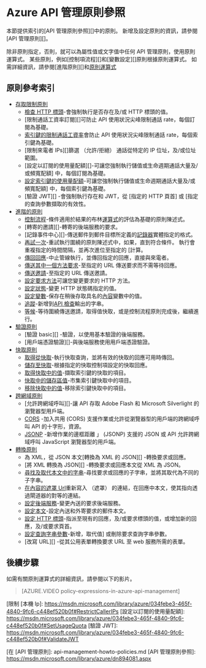 <properties 
    pageTitle="Azure API 管理原則參照" 
    description="進一步瞭解可用來設定 API 管理原則。" 
    services="api-management" 
    documentationCenter="" 
    authors="vladvino" 
    manager="erikre" 
    editor=""/>

<tags 
    ms.service="api-management" 
    ms.workload="mobile" 
    ms.tgt_pltfrm="na" 
    ms.devlang="na" 
    ms.topic="article" 
    ms.date="10/25/2016" 
    ms.author="apimpm"/>

# <a name="azure-api-management-policy-reference"></a>Azure API 管理原則參照

本節提供索引的[API 管理原則參照][]中的原則。 新增及設定原則的資訊，請參閱[API 管理原則][]。

除非原則指定，否則，就可以為屬性值或文字值中任何 API 管理原則，使用原則運算式。 某些原則，例如[控制項流程][]和[變數設定][]原則根據原則運算式。 如需詳細資訊，請參閱[進階原則][]和[原則運算式][]

## <a name="policy-reference-index"></a>原則參考索引

-   [存取限制原則][]
    -   [檢查 HTTP 標頭][]-會強制執行是否存在及/或 HTTP 標頭的值。
    -   [限制通話工資率訂閱][]可防止 API 使用狀況尖峰限制通話 rate，每個訂閱為基礎。
    -   [索引鍵的限制通話工資率](https://msdn.microsoft.com/library/azure/dn894078.aspx#LimitCallRateByKey)會防止 API 使用狀況尖峰限制通話 rate，每個索引鍵為基礎。
    -   [限制來電者 IPs][]篩選 （允許/拒絕） 通話從特定的 IP 位址，及/或位址範圍。
    -   [設定以訂閱的使用量配額][]-可讓您強制執行儲值或生命週期通話大量及/或頻寬配額] 中，每個訂閱為基礎。
    -   [設定索引鍵的使用量配額](https://msdn.microsoft.com/library/azure/dn894078.aspx#SetUsageQuotaByKey)-可讓您強制執行儲值或生命週期通話大量及/或頻寬配額] 中，每個索引鍵為基礎。
    -   [驗證 JWT][] -會強制執行存在和 JWT，從 [指定的 HTTP 頁首] 或 [指定的查詢參數擷取的有效性。
-   [進階的原則][]
    -   [控制流程][]-條件適用於結果的布林[運算式][]的評估為基礎的原則陳述式。
    -   [轉寄的邀請][]-轉寄的後端服務的要求。
    -   [記錄事件中心][]-傳送郵件到郵件目標所定義的[記錄器](https://msdn.microsoft.com/library/azure/mt592020.aspx#Logger)實體指定的格式。
    -   [再試一次](https://msdn.microsoft.com/en-us/library/dn894085.aspx#Retry)-重試執行圍繞的原則陳述式中，如果，直到符合條件。 執行會重複指定的時間間隔，並再次進位至指定的 [計算。
    -   [傳回回應](https://msdn.microsoft.com/library/azure/dn894085.aspx#ReturnResponse)-中止管線執行，並傳回指定的回應，直接與來電者。
    -   [傳送其中一個方法要求](https://msdn.microsoft.com/library/azure/dn894085.aspx#SendOneWayRequest)-至指定的 URL 傳送要求而不需等待回應。
    -   [傳送邀請](https://msdn.microsoft.com/library/azure/dn894085.aspx#SendRequest)-至指定的 URL 傳送邀請。
    -   [設定要求方法](https://msdn.microsoft.com/library/azure/dn894085.aspx#SetRequestMethod)可讓您變更要求的 HTTP 方法。
    -   [設定狀態](https://msdn.microsoft.com/library/azure/dn894085.aspx#SetStatus)-變更 HTTP 狀態碼指定的值。
    -   [設定變數][]-保存在稍後存取具名的[內容][]變數中的值。
    -   [追蹤](https://msdn.microsoft.com/en-us/library/dn894085.aspx#Trace)-新增到[API 檢查](../api-management/api-management-howto-api-inspector.md)輸出的字串。
    -   [等候](https://msdn.microsoft.com/library/azure/dn894085.aspx#Wait)-等待圍繞傳送邀請，取得值快取，或是控制流程原則完成後，繼續進行。
-   [驗證原則][]
    -   [驗證 basic][] -驗證，以使用基本驗證的後端服務。
    -   [用戶端憑證驗證][]-與後端服務使用用戶端憑證驗證。
-   [快取原則][] 
    -   [取得從快取][]-執行快取查詢，並將有效的快取的回應可用時傳回。
    -   [儲存至快取][]-根據指定的快取控制項設定的快取回應。
    -   [取得快取中的值](https://msdn.microsoft.com/library/azure/dn894086.aspx#GetFromCacheByKey)-擷取索引鍵的快取的項目。
    -   [快取中的儲存區值](https://msdn.microsoft.com/library/azure/dn894086.aspx#StoreToCacheByKey)-市集索引鍵快取中的項目。
    -   [移除快取中的值](https://msdn.microsoft.com/en-us/library/dn894086.aspx#RemoveCacheByKey)-移除索引鍵快取中的項目。
-   [跨網域原則][] 
    -   [允許跨網域呼叫][]-讓 API 存取 Adobe Flash 和 Microsoft Silverlight 的瀏覽器型用戶端。
    -   [CORS][] -加入共用 (CORS) 支援作業或允許從瀏覽器型的用戶端的跨網域呼叫 API 的十字形，資源。
    -   [JSONP][] -新增作業的邊框距離 」 (JSONP) 支援的 JSON 或 API 允許跨網域呼叫 JavaScript 瀏覽器型的用戶端。
-   [轉換原則][] 
    -   為 XML，從 JSON 本文[轉換為 XML 的 JSON][] -轉換要求或回應。
    -   [將 XML 轉換為 JSON][] -轉換要求或回應本文從 XML 為 JSON。
    -   [尋找及取代本文中的字串][]-尋找要求或回應的子字串，並將其取代為不同的子字串。
    -   [在內容的遮罩 Url][]重新寫入 （遮罩） 的連結，在回應中本文，使其指向透過閘道器的對等的連結。
    -   [設定後端服務][]-變更內送的要求後端服務。
    -   [設定本文][]-設定內送和外寄要求的郵件本文。
    -   [設定 HTTP 標頭][]-指派至現有的回應，及/或要求標頭的值，或增加新的回應，及/或要求頁首。
    -   [設定查詢字串參數][]-新增，取代值] 或刪除要求查詢字串參數。
    -   [改寫 URL][] -從其公用表單轉換要求 URL 至 web 服務所需的表單。

## <a name="next-steps"></a>後續步驟

如需有關原則運算式的詳細資訊，請參閱以下的影片。

> [AZURE.VIDEO policy-expressions-in-azure-api-management]

[存取限制原則]: https://msdn.microsoft.com/library/azure/dn894078.aspx
[檢查 HTTP 標頭]: https://msdn.microsoft.com/library/azure/034febe3-465f-4840-9fc6-c448ef520b0f#CheckHTTPHeader
[訂閱限制通話工資率]: https://msdn.microsoft.com/library/azure/034febe3-465f-4840-9fc6-c448ef520b0f#LimitCallRate
[限制 [本機 Ip]: https://msdn.microsoft.com/library/azure/034febe3-465f-4840-9fc6-c448ef520b0f#RestrictCallerIPs
[設定以訂閱的使用量配額]: https://msdn.microsoft.com/library/azure/034febe3-465f-4840-9fc6-c448ef520b0f#SetUsageQuota
[驗證 JWT]: https://msdn.microsoft.com/library/azure/034febe3-465f-4840-9fc6-c448ef520b0f#ValidateJWT

[進階的原則]: https://msdn.microsoft.com/library/azure/dn894085.aspx
[控制流程]: https://msdn.microsoft.com/library/azure/dn894085.aspx#choose
[設定變數]: https://msdn.microsoft.com/library/azure/dn894085.aspx#set_variable
[運算式]: https://msdn.microsoft.com/library/azure/dn910913.aspx
[內容]: https://msdn.microsoft.com/library/azure/ea160028-fc04-4782-aa26-4b8329df3448#ContextVariables
[轉寄邀請]: https://msdn.microsoft.com/library/azure/dn894085.aspx#ForwardRequest
[事件中樞的記錄檔]: https://msdn.microsoft.com/library/azure/dn894085.aspx#log-to-eventhub

[驗證原則]: https://msdn.microsoft.com/library/azure/dn894079.aspx
[基本驗證方法]: https://msdn.microsoft.com/library/azure/061702a7-3a78-472b-a54a-f3b1e332490d#Basic
[用戶端憑證驗證方法]: https://msdn.microsoft.com/library/azure/061702a7-3a78-472b-a54a-f3b1e332490d#ClientCertificate
[快取原則]: https://msdn.microsoft.com/library/azure/dn894086.aspx
[取得從快取]: https://msdn.microsoft.com/library/azure/8147199c-24d8-439f-b2a9-da28a70a890c#GetFromCache
[儲存至快取]: https://msdn.microsoft.com/library/azure/8147199c-24d8-439f-b2a9-da28a70a890c#StoreToCache

[跨網域原則]: https://msdn.microsoft.com/library/azure/dn894084.aspx
[允許跨網域電話]: https://msdn.microsoft.com/library/azure/7689d277-8abe-472a-a78c-e6d4bd43455d#AllowCrossDomainCalls
[CORS]: https://msdn.microsoft.com/library/azure/7689d277-8abe-472a-a78c-e6d4bd43455d#CORS
[JSONP]: https://msdn.microsoft.com/library/azure/7689d277-8abe-472a-a78c-e6d4bd43455d#JSONP

[轉換原則]: https://msdn.microsoft.com/library/azure/dn894083.aspx
[將 JSON 轉換為 XML]: https://msdn.microsoft.com/library/azure/7406a8ce-5f9c-4fae-9b0f-e574befb2ee9#ConvertJSONtoXML
[將 XML 轉換成 JSON]: https://msdn.microsoft.com/library/azure/7406a8ce-5f9c-4fae-9b0f-e574befb2ee9#ConvertXMLtoJSON
[尋找及取代本文中的字串]: https://msdn.microsoft.com/library/azure/7406a8ce-5f9c-4fae-9b0f-e574befb2ee9#Findandreplacestringinbody
[在內容的遮罩 Url]: https://msdn.microsoft.com/library/azure/7406a8ce-5f9c-4fae-9b0f-e574befb2ee9#MaskURLSContent
[設定後端服務]: https://msdn.microsoft.com/library/azure/7406a8ce-5f9c-4fae-9b0f-e574befb2ee9#SetBackendService
[設定本文]: https://msdn.microsoft.com/library/azure/dn894083.aspx#SetBody
[設定 HTTP 標頭]: https://msdn.microsoft.com/library/azure/7406a8ce-5f9c-4fae-9b0f-e574befb2ee9#SetHTTPheader
[設定查詢字串參數]: https://msdn.microsoft.com/library/azure/7406a8ce-5f9c-4fae-9b0f-e574befb2ee9#SetQueryStringParameter
[URL 重新寫入]: https://msdn.microsoft.com/library/azure/7406a8ce-5f9c-4fae-9b0f-e574befb2ee9#RewriteURL



[在 [API 管理原則]: api-management-howto-policies.md
[API 管理原則參照]: https://msdn.microsoft.com/library/azure/dn894081.aspx

[原則運算式]: https://msdn.microsoft.com/library/azure/dn910913.aspx

 
